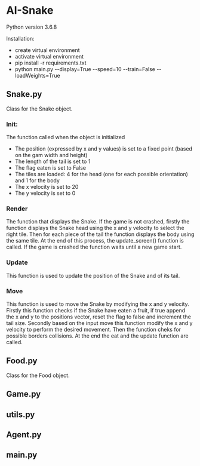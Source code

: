 # AI-Snake
Python version 3.6.8

Installation:
- create virtual environment
- activate virtual environment
- pip install -r requirements.txt 
- python main.py --display=True --speed=10 --train=False --loadWeights=True

## Snake.py
Class for the Snake object. 

### Init:
The function called when the object is initialized

- The position (expressed by x and y values) is set to a fixed point (based on the gam width and height)
-  The length of the tail is set to 1
- The flag eaten is set to False
- The tiles are loaded: 4 for the head (one for each possible orientation) and 1 for the body
- The x velocity is set to 20
- The y velocity is set to 0

### Render
The function that displays the Snake. If the game is not crashed, firstly the function displays the Snake head using the x and y velocity to select the right tile. Then for each piece of the tail the function displays the body using the same tile. At the end of this process, the update_screen() function is called. If the game is crashed the function waits until a new game start.

### Update
This function is used to update the position of the Snake and of its tail.

### Move
This function is used to move the Snake by modifying the x and y velocity. Firstly this function checks if the Snake have eaten a fruit, if true append the x and y to the positions vector, reset the flag to false and increment the tail size. Secondly based on the input move this function modify the x and y velocity to perform the desired movement. Then the function cheks for possible borders collisions. At the end the eat and the update function are called.

## Food.py
Class for the Food object. 

## Game.py
## utils.py
## Agent.py
## main.py